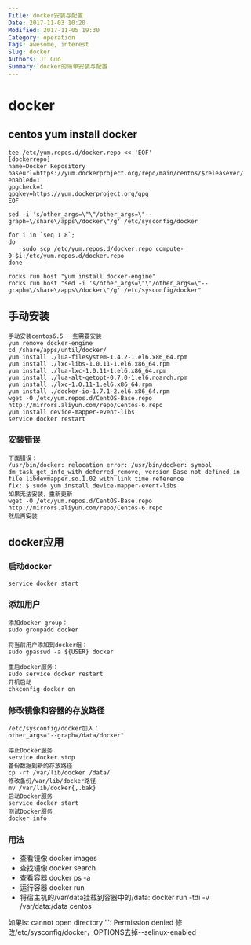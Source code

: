 ```yaml
---
Title: docker安装与配置
Date: 2017-11-03 10:20
Modified: 2017-11-05 19:30
Category: operation
Tags: awesome, interest
Slug: docker
Authors: JT Guo
Summary: docker的简单安装与配置
---
```

# docker

## centos yum install docker

```shell
tee /etc/yum.repos.d/docker.repo <<-'EOF'
[dockerrepo]
name=Docker Repository
baseurl=https://yum.dockerproject.org/repo/main/centos/$releasever/
enabled=1
gpgcheck=1
gpgkey=https://yum.dockerproject.org/gpg
EOF

sed -i 's/other_args=\"\"/other_args=\"--graph=\/share\/apps\/docker\"/g' /etc/sysconfig/docker

for i in `seq 1 8`;
do
    sudo scp /etc/yum.repos.d/docker.repo compute-0-$i:/etc/yum.repos.d/docker.repo
done

rocks run host "yum install docker-engine"
rocks run host "sed -i 's/other_args=\"\"/other_args=\"--graph=\/share\/apps\/docker\"/g' /etc/sysconfig/docker"

```

<!--more-->

## 手动安装

```shell
手动安装centos6.5 一些需要安装
yum remove docker-engine
cd /share/apps/until/docker/
yum install ./lua-filesystem-1.4.2-1.el6.x86_64.rpm
yum install ./lxc-libs-1.0.11-1.el6.x86_64.rpm
yum install ./lua-lxc-1.0.11-1.el6.x86_64.rpm
yum install ./lua-alt-getopt-0.7.0-1.el6.noarch.rpm
yum install ./lxc-1.0.11-1.el6.x86_64.rpm
yum install ./docker-io-1.7.1-2.el6.x86_64.rpm
wget -O /etc/yum.repos.d/CentOS-Base.repo http://mirrors.aliyun.com/repo/Centos-6.repo
yum install device-mapper-event-libs
service docker restart
```

### 安装错误

```shell
下面错误：
/usr/bin/docker: relocation error: /usr/bin/docker: symbol dm_task_get_info_with_deferred_remove, version Base not defined in file libdevmapper.so.1.02 with link time reference
fix: $ sudo yum install device-mapper-event-libs
如果无法安装，重新更新
wget -O /etc/yum.repos.d/CentOS-Base.repo http://mirrors.aliyun.com/repo/Centos-6.repo
然后再安装
```

## docker应用

### 启动docker

    service docker start

### 添加用户

```shell
添加docker group：
sudo groupadd docker

将当前用户添加到docker组：
sudo gpasswd -a ${USER} docker

重启docker服务：
sudo service docker restart
开机启动
chkconfig docker on
```

### 修改镜像和容器的存放路径

```shell
/etc/sysconfig/docker加入：
other_args="--graph=/data/docker"

停止Docker服务
service docker stop
备份数据到新的存放路径
cp -rf /var/lib/docker /data/
修改备份/var/lib/docker路径
mv /var/lib/docker{,.bak}
启动Docker服务
service docker start
测试Docker服务
docker info
```

### 用法

+ 查看镜像 docker images
+ 查找镜像 docker search
+ 查看容器 docker ps -a
+ 运行容器 docker run
+ 将宿主机的/var/data挂载到容器中的/data: docker run -tdi -v /var/data:/data centos

如果ls: cannot open directory '.': Permission denied
修改/etc/sysconfig/docker，OPTIONS去掉--selinux-enabled